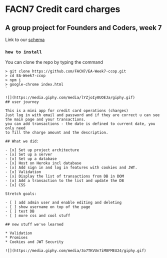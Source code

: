 # FACN7 Credit card charges
## A group project for Founders and Coders, week 7


Link to our [schema](https://dbdiagram.io/d/5dbad2fdedf08a25543d5ceb)

### `how to install`

You can clone the repo by typing the command

```console
> git clone https://github.com/FACN7/EA-Week7-ccop.git
> cd EA-Week7-ccop
> npm i
> google-chrome index.html
`

![](https://media.giphy.com/media/lYZjoIy0UOEJa/giphy.gif)
## user journey

This is a mini app for credit card operations (charges)
Just log in with email and password and if they are correct u can see
the main page and your transactions.
you can add transactions - the date is defined to current date, you only need
to fill the charge amount and the description.

## What we did:

- [x] Set up project architecture
- [x] Set up a server
- [x] Set up a database
- [x] Host on Heroku incl database
- [x] Add sign in and log in features with cookies and JWT.
- [x] Validation
- [x] Display the list of transactions from DB in DOM
- [x] Add a transaction to the list and update the DB
- [x] CSS

Stretch goals:

- [ ] add admin user and enable editing and deleting
- [ ] show username on top of the page
- [ ] test DB
- [ ] more css and cool stuff

## new stuff we've learned

* Validation
* Promises 
* Cookies and JWT Security

![](https://media.giphy.com/media/3o7TKVUn7iM8FMEU24/giphy.gif)


